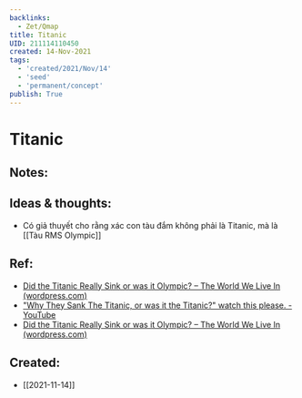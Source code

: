 ```yaml
---
backlinks:
  - Zet/Qmap
title: Titanic
UID: 211114110450
created: 14-Nov-2021
tags:
  - 'created/2021/Nov/14'
  - 'seed'
  - 'permanent/concept'
publish: True
---
```

# Titanic

## Notes:


## Ideas & thoughts:
- Có giả thuyết cho rằng xác con tàu đắm không phải là Titanic, mà là [[Tàu RMS Olympic]]

## Ref:
- [Did the Titanic Really Sink or was it Olympic? – The World We Live In (wordpress.com)](https://luis46pr.wordpress.com/2020/07/01/did-the-titanic-really-sink-or-was-it-olympic/)
- ["Why They Sank The Titanic, or was it the Titanic?" watch this please. - YouTube](https://www.youtube.com/watch?v=33YjmU4vDlg)
- [Did the Titanic Really Sink or was it Olympic? – The World We Live In (wordpress.com)](https://luis46pr.wordpress.com/2020/07/01/did-the-titanic-really-sink-or-was-it-olympic/)
## Created:
- [[2021-11-14]]
